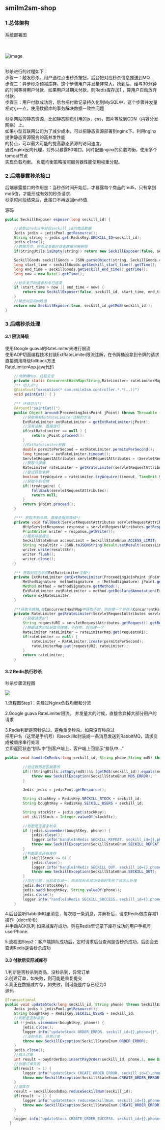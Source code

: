 ## smilm2sm-shop

### 1.总体架构

系统部署图
<br/><br/><br/><br/>
![image](https://github.com/smile2sm/smile2sm-shop/doc/image/arch-1.jpg)
<br/>
<br/>

秒杀进行的过程如下：<br/>
步骤一：触发秒杀。用户通过点击秒杀按钮，后台把对应秒杀信息推送到MQ<br/>
步骤二：异步秒杀预减库存。这个步骤用户并发量非常大，抢到后，给与30分钟的时间等待用户付款，如果用户过期未付款，则Redis库存加1
，算用户自动放弃付款。<br/>
步骤三：用户付款成功后，后台把付款记录持久化到MySQL中，这个步骤并发量相对小一点，使用数据库的事务解决数据一致性问题<br/>

秒杀网站的静态资源，比如静态网页引用的js，css，图片等放到CDN（内容分发网络）上。<br/>
如果小型互联网公司为了减少成本，可以把静态资源部署到nginx下。利用nginx提供静态资源服务的高并发性能<br/>
的特点，可以最大可能的提高静态资源的访问速度。
<br/>
通过nginx反向代理，对外只暴露80端口。同时配置nginx的负载均衡，使用多个tomcat节点<br/>
实现负载均衡。 负载均衡策略按照服务器性能使用权重分配。

### 2.后端暴露秒杀接口
后端暴露接口的作用是：当秒杀时间开始后，才暴露每个商品的md5，只有拿到md5值，才能形成有效的秒杀请求.<br/>
秒杀时间段结束后，此接口不再返回md5值.
<br/>

源码<br/>
```java
public SeckillExposer exposer(long seckill_id) {

	//读取出redis中对应seckill_id的商品数据
	Jedis jedis = jedisPool.getResource();
	String string = jedis.get(RedisKey.SECKILL_ID+seckill_id);
	jedis.close();
	//数据为空，秒杀没准备好或者数据已被删除
	if(StringUtils.isEmpty(string)) return new SeckillExposer(false, seckill_id);

	SeckillGoods seckillGoods = JSON.parseObject(string, SeckillGoods.class);
	long start_time = seckillGoods.getSeckill_start_time().getTime();
	long end_time = seckillGoods.getSeckill_end_time().getTime();
	long now = new Date().getTime();

	//秒杀未开始或者秒杀已结束
	if (start_time > now || end_time < now) {
		return new SeckillExposer(false, seckill_id, start_time, end_time, now);
	}
	//输出对应的md5值
	return new SeckillExposer(true, seckill_id,getMd5(seckill_id));
}
```

### 3.后端秒杀处理

#### 3.1 限流降级
使用Google guava的RateLimiter来进行限流 <br/>
使用AOP切面编程技术封装ExtRateLimiter限流注解，在令牌桶没拿到令牌的请求直接调用降级fallback方法<br/>
RateLimiterAop.java代码 <br/>
```java
	//令牌桶Map，线程安全
	private static ConcurrentHashMap<String,RateLimiter> rateLimiterMap = new ConcurrentHashMap<>();
	/** 切入点*/
	@Pointcut("execution(* com.smile2sm.controller.*.*(..))")
	void pointCat() { }
	
	/** 环绕切入*/
	@Around("pointCat()")
	public Object around(ProceedingJoinPoint jPoint) throws Throwable {
		//获取带有ExtRateLimiter注解的方法
		ExtRateLimiter extRateLimiter = getExtRateLimiter(jPoint);
		//没有注解，直接放行
		if(extRateLimiter == null ) {
			return jPoint.proceed();
		}
		//ExtRateLimiter参数
		double permitsPerSecond = extRateLimiter.permitsPerSecond();
		long timeout = extRateLimiter.timeout();
		ServletRequestAttributes servletRequestAttributes = (ServletRequestAttributes) RequestContextHolder.getRequestAttributes();
		//获取令牌桶
		RateLimiter rateLimiter = getRrateLimiter(servletRequestAttributes, permitsPerSecond);
		//尝试获取令牌
		boolean tryAcquire = rateLimiter.tryAcquire(timeout, TimeUnit.SECONDS);
		//获取不到令牌
		if(!tryAcquire) {
			fallBack(servletRequestAttributes);
			return null;
		}
		return jPoint.proceed();
	}

	/*** 获取不到令牌，直接走服务降级*/
	private void fallBack(ServletRequestAttributes servletRequestAttributes) throws IOException {
		HttpServletResponse response = servletRequestAttributes.getResponse();
		PrintWriter writer = response.getWriter();
		//服务降级提示
		SeckillStateEnum accessLimit = SeckillStateEnum.ACCESS_LIMIT;
		String resultStr = JSON.toJSONString(Result.setResult(accessLimit));
		writer.write(resultStr);
		writer.flush();
		writer.close();
	}
	
	/** 获取对应方法的ExtRateLimiter注解*/
	private ExtRateLimiter getExtRateLimiter(ProceedingJoinPoint jPoint) {
		MethodSignature  methodSignature  = (MethodSignature) jPoint.getSignature();
		Method method = methodSignature.getMethod();
		ExtRateLimiter extRateLimiter = method.getDeclaredAnnotation(ExtRateLimiter.class);
		return extRateLimiter;
	}
	
	/**获取令牌桶,在ConcurrentHashMap中获取不到，则创建一个并存入ConcurrentHashMap中，key为请求的url */
	private RateLimiter getRrateLimiter(ServletRequestAttributes servletRequestAttributes,double permitsPerSecond) {
		//获取请求url
		String requestURI = servletRequestAttributes.getRequest().getRequestURI();
		//根据请求地址获取令牌桶，不存在，则创建一个
		RateLimiter rateLimiter = rateLimiterMap.get(requestURI);
		if(rateLimiter == null) {
			rateLimiter = RateLimiter.create(permitsPerSecond);
			rateLimiterMap.put(requestURI, rateLimiter);
		}		
		return rateLimiter;
	}
```

#### 3.2 Redis执行秒杀

秒杀步骤流程图

![](doc/image/arch-seckill.png)

1.流程图Step1：先经过Nginx负载均衡和分流

2.Google guava RateLimiter限流。 并发量大的时候，直接舍弃掉大部分用户的请求

3.Redis判断是否秒杀过。避免重复秒杀。如果没有秒杀过 <br/>
把用户名（这里是手机号）和seckillId封装成一条消息发送到RabbitMQ，请求变成被顺序串行处理 <br/>
立即返回状态“排队中”到客户端上，客户端上回显示“排队中...” <br/>
```java
public void handleInRedis(long seckill_id, String phone,String md5) throws SeckillException {
		
		//验证数据是否被篡改
		if((!StringUtils.isEmpty(md5))&& (getMd5(seckill_id)).equals(md5)) {
			throw new SeckillException(SeckillStateEnum.MD5_ERROR);
		}
		
		Jedis jedis = jedisPool.getResource();

		String stockKey = RedisKey.SECKILL_STOCK + seckill_id;
		String boughtKey = RedisKey.SECKILL_USERS + seckill_id;

		String stockStr = jedis.get(stockKey);
		int skillStock = Integer.valueOf(stockStr);
		
		//判断是否重复秒杀
		if (jedis.sismember(boughtKey, phone)) {
			jedis.close();
			logger.info("handleInRedis SECKILL_REPEAT. seckill_id={},phone={}", seckill_id, phone);
			throw new SeckillException(SeckillStateEnum.SECKILL_REPEAT);
		}
		//判断是否还有库存
		if (skillStock <= 0) {
			jedis.close();
			logger.info("handleInRedis SECKILL_OUT. seckill_id={},phone={}", seckill_id, phone);
			throw new SeckillException(SeckillStateEnum.SECKILL_OUT);
		}
		//存在问题：当前库存减一，而添加秒杀成功没有时失败了该怎么处理
		jedis.decr(stockKey);
		jedis.sadd(boughtKey, String.valueOf(phone));
		jedis.close();
		logger.info("handleInRedis SECKILL_SUCCESS. seckill_id={},phone={}", seckill_id, phone);
	}

```
4.后台监听RabbitMQ里消息，每次取一条消息，并解析后，请求Redis做库存减1操作（decr命令） <br/>
并手动ACK队列 
如果减库存成功，则在Redis里记录下库存成功的用户手机号userPhone.

5.流程图Step2：客户端排队成功后，定时请求后台查询是否秒杀成功，后面会去查询Redis是否秒杀成功 <br/>


#### 3.3 付款后实际减库存

1.判断是否秒杀到商品，没秒杀到，异常订单<br/>
2.创建订单，如失败，则可能是重复提交<br/>
3.真正在数据减库存，如失败，则可能是库存已经为0<br/>
源码<br/>
```java
@Transactional
public void updateStock(long seckill_id, String phone) throws SeckillException {
	Jedis jedis = jedisPool.getResource();
	String boughtKey = RedisKey.SECKILL_USERS + seckill_id;
	//判断是否秒杀到
	if (!jedis.sismember(boughtKey, phone)) {
		jedis.close();
		logger.info("updateStock ORDER_ERROR. seckill_id={},phone={}", seckill_id, phone);
		//没秒杀到，异常订单
		throw new SeckillException(SeckillStateEnum.ORDER_ERROR);
	}
	jedis.close();	
	//插入订单
	int result = payOrderDao.insertPayOrder(seckill_id, phone,1, new Date());
	//创建订单失败
	if(result != 1) {
		logger.info("updateStock CREATE_ORDER_ERROR. seckill_id={},phone={}", seckill_id, phone);
		throw new SeckillException(SeckillStateEnum.CREATE_ORDER_ERROR);
	}
	//减库存
	result = seckillGoodsDao.reduceSeckillNum(seckill_id);
	if(result != 1) {
		logger.info("updateStock reduceSeckillNum. seckill_id={},phone={}", seckill_id, phone);
		throw new SeckillException(SeckillStateEnum.CREATE_ORDER_ERROR);
	}

	logger.info("updateStock CREATE_ORDER_SUCCESS. seckill_id={},phone={}", seckill_id, phone);
  }
```
<br/>


